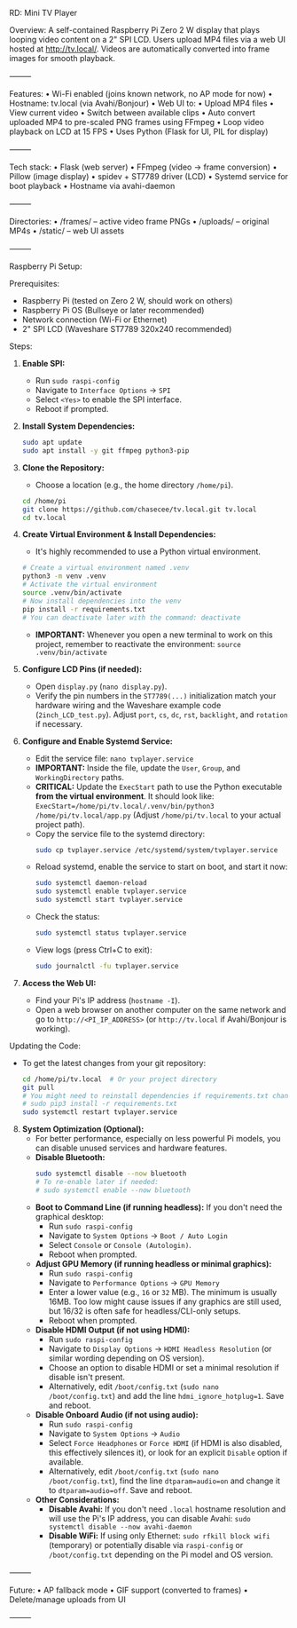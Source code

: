 RD: Mini TV Player

Overview:
A self-contained Raspberry Pi Zero 2 W display that plays looping video content on a 2" SPI LCD. Users upload MP4 files via a web UI hosted at http://tv.local/. Videos are automatically converted into frame images for smooth playback.

⸻

Features:
• Wi-Fi enabled (joins known network, no AP mode for now)
• Hostname: tv.local (via Avahi/Bonjour)
• Web UI to:
• Upload MP4 files
• View current video
• Switch between available clips
• Auto convert uploaded MP4 to pre-scaled PNG frames using FFmpeg
• Loop video playback on LCD at 15 FPS
• Uses Python (Flask for UI, PIL for display)

⸻

Tech stack:
• Flask (web server)
• FFmpeg (video → frame conversion)
• Pillow (image display)
• spidev + ST7789 driver (LCD)
• Systemd service for boot playback
• Hostname via avahi-daemon

⸻

Directories:
• /frames/ – active video frame PNGs
• /uploads/ – original MP4s
• /static/ – web UI assets

⸻

Raspberry Pi Setup:

Prerequisites:

- Raspberry Pi (tested on Zero 2 W, should work on others)
- Raspberry Pi OS (Bullseye or later recommended)
- Network connection (Wi-Fi or Ethernet)
- 2" SPI LCD (Waveshare ST7789 320x240 recommended)

Steps:

1.  **Enable SPI:**

    - Run `sudo raspi-config`
    - Navigate to `Interface Options` -> `SPI`
    - Select `<Yes>` to enable the SPI interface.
    - Reboot if prompted.

2.  **Install System Dependencies:**

    ```bash
    sudo apt update
    sudo apt install -y git ffmpeg python3-pip
    ```

3.  **Clone the Repository:**

    - Choose a location (e.g., the home directory `/home/pi`).

    ```bash
    cd /home/pi
    git clone https://github.com/chasecee/tv.local.git tv.local
    cd tv.local
    ```

4.  **Create Virtual Environment & Install Dependencies:**

    - It's highly recommended to use a Python virtual environment.

    ```bash
    # Create a virtual environment named .venv
    python3 -m venv .venv
    # Activate the virtual environment
    source .venv/bin/activate
    # Now install dependencies into the venv
    pip install -r requirements.txt
    # You can deactivate later with the command: deactivate
    ```

    - **IMPORTANT:** Whenever you open a new terminal to work on this project,
      remember to reactivate the environment: `source .venv/bin/activate`

5.  **Configure LCD Pins (if needed):**

    - Open `display.py` (`nano display.py`).
    - Verify the pin numbers in the `ST7789(...)` initialization match your hardware wiring and the Waveshare example code (`2inch_LCD_test.py`). Adjust `port`, `cs`, `dc`, `rst`, `backlight`, and `rotation` if necessary.

6.  **Configure and Enable Systemd Service:**

    - Edit the service file: `nano tvplayer.service`
    - **IMPORTANT:** Inside the file, update the `User`, `Group`, and `WorkingDirectory` paths.
    - **CRITICAL:** Update the `ExecStart` path to use the Python executable **from the virtual environment**. It should look like:
      `ExecStart=/home/pi/tv.local/.venv/bin/python3 /home/pi/tv.local/app.py`
      (Adjust `/home/pi/tv.local` to your actual project path).
    - Copy the service file to the systemd directory:
      ```bash
      sudo cp tvplayer.service /etc/systemd/system/tvplayer.service
      ```
    - Reload systemd, enable the service to start on boot, and start it now:
      ```bash
      sudo systemctl daemon-reload
      sudo systemctl enable tvplayer.service
      sudo systemctl start tvplayer.service
      ```
    - Check the status:
      ```bash
      sudo systemctl status tvplayer.service
      ```
    - View logs (press Ctrl+C to exit):
      ```bash
      sudo journalctl -fu tvplayer.service
      ```

7.  **Access the Web UI:**
    - Find your Pi's IP address (`hostname -I`).
    - Open a web browser on another computer on the same network and go to `http://<PI_IP_ADDRESS>` (or `http://tv.local` if Avahi/Bonjour is working).

Updating the Code:

- To get the latest changes from your git repository:
  ```bash
  cd /home/pi/tv.local  # Or your project directory
  git pull
  # You might need to reinstall dependencies if requirements.txt changed
  # sudo pip3 install -r requirements.txt
  sudo systemctl restart tvplayer.service
  ```

8.  **System Optimization (Optional):**
    - For better performance, especially on less powerful Pi models, you can disable unused services and hardware features.
    - **Disable Bluetooth:**
      ```bash
      sudo systemctl disable --now bluetooth
      # To re-enable later if needed:
      # sudo systemctl enable --now bluetooth
      ```
    - **Boot to Command Line (if running headless):** If you don't need the graphical desktop:
      - Run `sudo raspi-config`
      - Navigate to `System Options` -> `Boot / Auto Login`
      - Select `Console` or `Console (Autologin)`.
      - Reboot when prompted.
    - **Adjust GPU Memory (if running headless or minimal graphics):**
      - Run `sudo raspi-config`
      - Navigate to `Performance Options` -> `GPU Memory`
      - Enter a lower value (e.g., `16` or `32` MB). The minimum is usually 16MB. Too low might cause issues if any graphics are still used, but 16/32 is often safe for headless/CLI-only setups.
      - Reboot when prompted.
    - **Disable HDMI Output (if not using HDMI):**
      - Run `sudo raspi-config`
      - Navigate to `Display Options` -> `HDMI Headless Resolution` (or similar wording depending on OS version).
      - Choose an option to disable HDMI or set a minimal resolution if disable isn't present.
      - Alternatively, edit `/boot/config.txt` (`sudo nano /boot/config.txt`) and add the line `hdmi_ignore_hotplug=1`. Save and reboot.
    - **Disable Onboard Audio (if not using audio):**
      - Run `sudo raspi-config`
      - Navigate to `System Options` -> `Audio`
      - Select `Force Headphones` or `Force HDMI` (if HDMI is also disabled, this effectively silences it), or look for an explicit `Disable` option if available.
      - Alternatively, edit `/boot/config.txt` (`sudo nano /boot/config.txt`), find the line `dtparam=audio=on` and change it to `dtparam=audio=off`. Save and reboot.
    - **Other Considerations:**
      - **Disable Avahi:** If you don't need `.local` hostname resolution and will use the Pi's IP address, you can disable Avahi: `sudo systemctl disable --now avahi-daemon`
      - **Disable WiFi:** If using only Ethernet: `sudo rfkill block wifi` (temporary) or potentially disable via `raspi-config` or `/boot/config.txt` depending on the Pi model and OS version.

⸻

Future:
• AP fallback mode
• GIF support (converted to frames)
• Delete/manage uploads from UI

⸻
